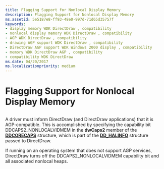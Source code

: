 ```yaml
---
title: Flagging Support for Nonlocal Display Memory
description: Flagging Support for Nonlocal Display Memory
ms.assetid: 5e5187e8-ff93-48e0-997d-71d65d35757f
keywords:
- display memory WDK DirectDraw , compatibility
- nonlocal display memory WDK DirectDraw , compatibility
- AGP WDK DirectDraw , compatibility
- drawing AGP support WDK DirectDraw , compatibility
- DirectDraw AGP support WDK Windows 2000 display , compatibility
- memory WDK DirectDraw AGP , compatibility
- compatibility WDK DirectDraw
ms.date: 04/20/2017
ms.localizationpriority: medium
---
```


# Flagging Support for Nonlocal Display Memory


## <span id="ddk_flagging_support_for_nonlocal_display_memory_gg"></span><span id="DDK_FLAGGING_SUPPORT_FOR_NONLOCAL_DISPLAY_MEMORY_GG"></span>


A driver must inform DirectDraw (and DirectDraw applications) that it is AGP-compatible. This is accomplished by specifying the capability bit DDCAPS2\_NONLOCALVIDMEM in the **dwCaps2** member of the [**DDCORECAPS**](/windows/win32/api/ddrawi/ns-ddrawi-_ddcorecaps) structure, which is part of the [**DD\_HALINFO**](/windows/win32/api/ddrawint/ns-ddrawint-_dd_halinfo) structure passed to DirectDraw.

If running on an operating system that does not support AGP services, DirectDraw turns off the DDCAPS2\_NONLOCALVIDMEM capability bit and all associated nonlocal heaps.

 

